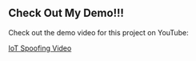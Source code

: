 ## Check Out My Demo!!!

Check out the demo video for this project on YouTube:

[IoT Spoofing Video](https://youtu.be/tszepjuEMvM)
